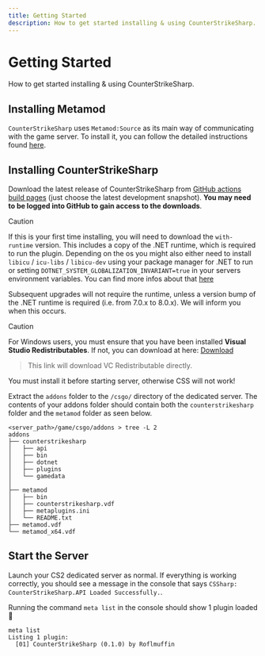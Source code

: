 ```yaml
---
title: Getting Started
description: How to get started installing & using CounterStrikeSharp.
---
```


# Getting Started

How to get started installing & using CounterStrikeSharp.

## Installing Metamod

`CounterStrikeSharp` uses `Metamod:Source` as its main way of communicating with the game server. To install it, you can follow the detailed instructions found <a href="https://cs2.poggu.me/metamod/installation/" target="_blank">here</a>.

## Installing CounterStrikeSharp

Download the latest release of CounterStrikeSharp from <a href="https://github.com/roflmuffin/CounterStrikeSharp/actions/workflows/cmake-single-platform.yml" target="_blank">GitHub actions build pages</a> (just choose the latest development snapshot). **You may need to be logged into GitHub to gain access to the downloads**.

> [!CAUTION]
> If this is your first time installing, you will need to download the `with-runtime` version. This includes a copy of the .NET runtime, which is required to run the plugin.
> Depending on the os you might also either need to install `libicu` / `icu-libs` / `libicu-dev` using your package manager for .NET to run or setting `DOTNET_SYSTEM_GLOBALIZATION_INVARIANT=true` in your servers environment variables. You can find more infos about that <a href="https://github.com/dotnet/runtime/blob/main/docs/design/features/globalization-invariant-mode.md#enabling-the-invariant-mode" target="_blank">here</a> 
> 
> Subsequent upgrades will not require the runtime, unless a version bump of the .NET runtime is required (i.e. from 7.0.x to 8.0.x). We will inform you when this occurs.

> [!CAUTION]
> For Windows users, you must ensure that you have been installed **Visual Studio Redistributables**.
> If not, you can download at here: <a href="https://aka.ms/vs/17/release/vc_redist.x64.exe" target="_blank">Download</a>
> > This link will download VC Redistributable directly.
> 
> You must install it before starting server, otherwise CSS will not work!


Extract the `addons` folder to the `/csgo/` directory of the dedicated server. The contents of your addons folder should contain both the `counterstrikesharp` folder and the `metamod` folder as seen below.

```shell
<server_path>/game/csgo/addons > tree -L 2
addons
├── counterstrikesharp
│   ├── api
│   ├── bin
│   ├── dotnet
│   ├── plugins
│   └── gamedata
│
├── metamod
│   ├── bin
│   ├── counterstrikesharp.vdf
│   ├── metaplugins.ini
│   └── README.txt
├── metamod.vdf
└── metamod_x64.vdf
```

## Start the Server

Launch your CS2 dedicated server as normal. If everything is working correctly, you should see a message in the console that says `CSSharp: CounterStrikeSharp.API Loaded Successfully.`.

Running the command `meta list` in the console should show 1 plugin loaded 🎉

```shell
meta list
Listing 1 plugin:
  [01] CounterStrikeSharp (0.1.0) by Roflmuffin
```